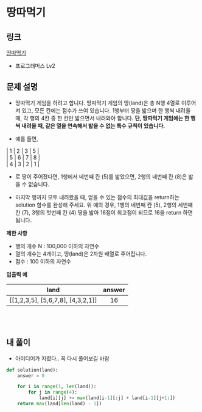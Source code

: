 # 땅따먹기

## 링크

[땅따먹기](https://programmers.co.kr/learn/courses/30/lessons/12913)

- 프로그래머스 Lv2

## 문제 설명

- 땅따먹기 게임을 하려고 합니다. 땅따먹기 게임의 땅(land)은 총 N행 4열로 이루어져 있고, 모든 칸에는 점수가 쓰여 있습니다. 1행부터 땅을 밟으며 한 행씩 내려올 때, 각 행의 4칸 중 한 칸만 밟으면서 내려와야 합니다. **단, 땅따먹기 게임에는 한 행씩 내려올 때, 같은 열을 연속해서 밟을 수 없는 특수 규칙이 있습니다.**

- 예를 들면,

| 1 | 2 | 3 | 5 |  
| 5 | 6 | 7 | 8 |  
| 4 | 3 | 2 | 1 |

- 로 땅이 주어졌다면, 1행에서 네번째 칸 (5)를 밟았으면, 2행의 네번째 칸 (8)은 밟을 수 없습니다.

- 마지막 행까지 모두 내려왔을 때, 얻을 수 있는 점수의 최대값을 return하는 solution 함수를 완성해 주세요. 위 예의 경우, 1행의 네번째 칸 (5), 2행의 세번째 칸 (7), 3행의 첫번째 칸 (4) 땅을 밟아 16점이 최고점이 되므로 16을 return 하면 됩니다.

**제한 사항**

- 행의 개수 N : 100,000 이하의 자연수
- 열의 개수는 4개이고, 땅(land)은 2차원 배열로 주어집니다.
- 점수 : 100 이하의 자연수

**입출력 예**

|               land                | answer |
| :-------------------------------: | :----: |
| [[1,2,3,5], [5,6,7,8], [4,3,2,1]] |   16   |

<br></br>

## 내 풀이

- 아이디어가 지렸다.. 꼭 다시 풀어보길 바람

```python
def solution(land):
    answer = 0

    for i in range(1, len(land)):
        for j in range(4):
            land[i][j] += max(land[i-1][:j] + land[i-1][j+1:])
    return max(land[len(land) - 1])
```
